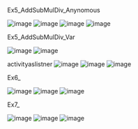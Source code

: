 Ex5_AddSubMulDiv_Anynomous

![image](https://github.com/user-attachments/assets/5225b5b6-2fbb-48db-b037-a9ef1d803db3)
![image](https://github.com/user-attachments/assets/384c4f42-2bf0-4106-a82b-90f2e1e44768)
![image](https://github.com/user-attachments/assets/4bb58f0c-b200-46e3-91c8-1e75429a89f1)
![image](https://github.com/user-attachments/assets/865dacfd-06a7-4d2b-bbbc-30f658b0810b)

Ex5_AddSubMulDiv_Var

![image](https://github.com/user-attachments/assets/7f42620c-3a8e-4bf9-9c8e-565735485789)
![image](https://github.com/user-attachments/assets/64dc0670-0cee-4db8-834e-a5b5c3f4972a)

activityaslistner
![image](https://github.com/user-attachments/assets/cf268087-bfee-4bab-be4a-9d8988d29c34)
![image](https://github.com/user-attachments/assets/0c540ea5-8d4f-421a-9f7f-16b21850b753)
![image](https://github.com/user-attachments/assets/bfc179c8-c15b-4074-8bf0-2507f933c9af)

Ex6_

![image](https://github.com/user-attachments/assets/45a5b6c3-0ef5-4673-bc17-c285492781bb) 
![image](https://github.com/user-attachments/assets/12cc314a-a713-4de4-9018-dfa1485b2788) 
![image](https://github.com/user-attachments/assets/67d7a1a9-46f3-41b4-9660-6c9347baf93d)

Ex7_

![image](https://github.com/user-attachments/assets/ae7b0491-3ec7-4db2-85b5-915ce271b979)
![image](https://github.com/user-attachments/assets/50a0d201-1017-461f-8cea-961ce16fc0b4)
![image](https://github.com/user-attachments/assets/ca577c69-d233-4442-93d2-3afecc13e0b9)







